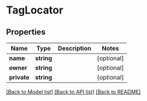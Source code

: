 # TagLocator

## Properties
Name | Type | Description | Notes
------------ | ------------- | ------------- | -------------
**name** | **string** |  | [optional] 
**owner** | **string** |  | [optional] 
**private** | **string** |  | [optional] 

[[Back to Model list]](../README.md#documentation-for-models) [[Back to API list]](../README.md#documentation-for-api-endpoints) [[Back to README]](../README.md)


